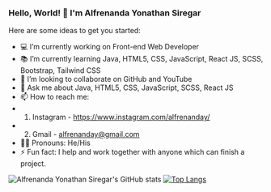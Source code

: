 ### Hello, World! 👋 I'm Alfrenanda Yonathan Siregar

Here are some ideas to get you started:
- 💻 I’m currently working on Front-end Web Developer
- 📚 I’m currently learning Java, HTML5, CSS, JavaScript, React JS, SCSS, Bootstrap, Tailwind CSS
- 👯 I’m looking to collaborate on GitHub and YouTube
- 💬 Ask me about Java, HTML5, CSS, JavaScript, SCSS, React JS
- 📫 How to reach me: 
- 1. Instagram - https://www.instagram.com/alfrenanday/
- 2. Gmail - alfrenanday@gmail.com
- 👱‍♂️ Pronouns: He/His
- ⚡ Fun fact: I help and work together with anyone which can finish a project.

![Alfrenanda Yonathan Siregar's GitHub stats](https://github-readme-stats.vercel.app/api?username=yonathansiregar&show_icons=true&theme=tokyonight&line_height=30px)
[![Top Langs](https://github-readme-stats.vercel.app/api/top-langs/?username=yonathansiregar&langs_count=3)](https://github.com/yonathansiregar/github-readme-stats)


